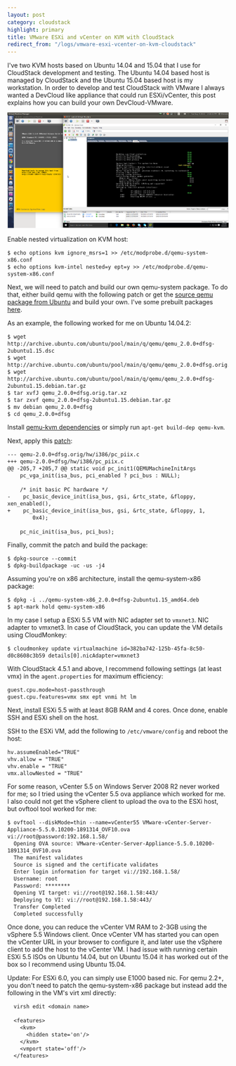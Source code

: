 ```yaml
---
layout: post
category: cloudstack
highlight: primary
title: VMware ESXi and vCenter on KVM with CloudStack
redirect_from: "/logs/vmware-esxi-vcenter-on-kvm-cloudstack"
---
```


I've two KVM hosts based on Ubuntu 14.04 and 15.04 that I use for CloudStack
development and testing. The Ubuntu 14.04 based host is managed by CloudStack
and the Ubuntu 15.04 based host is my workstation. In order
to develop and test CloudStack with VMware I always wanted a DevCloud like
appliance that could run ESXi/vCenter, this post explains how you can build your
own DevCloud-VMware.

<div class="post-image">
    <img src="/images/cloudstack/vmware-on-kvm.png">
</div>

Enable nested virtualization on KVM host:

    $ echo options kvm ignore_msrs=1 >> /etc/modprobe.d/qemu-system-x86.conf
    $ echo options kvm-intel nested=y ept=y >> /etc/modprobe.d/qemu-system-x86.conf

Next, we will need to patch and build our own qemu-system package. To do that,
either build qemu with the following patch or get the [source qemu package from Ubuntu](http://packages.ubuntu.com/trusty-updates/qemu)
and build your own. I've some prebuilt packages [here](http://home.apache.org/~bhaisaab/qemu).

As an example, the following worked for me on Ubuntu 14.04.2:

    $ wget http://archive.ubuntu.com/ubuntu/pool/main/q/qemu/qemu_2.0.0+dfsg-2ubuntu1.15.dsc
    $ wget http://archive.ubuntu.com/ubuntu/pool/main/q/qemu/qemu_2.0.0+dfsg.orig.tar.xz
    $ wget http://archive.ubuntu.com/ubuntu/pool/main/q/qemu/qemu_2.0.0+dfsg-2ubuntu1.15.debian.tar.gz
    $ tar xvfJ qemu_2.0.0+dfsg.orig.tar.xz
    $ tar zxvf qemu_2.0.0+dfsg-2ubuntu1.15.debian.tar.gz
    $ mv debian qemu_2.0.0+dfsg
    $ cd qemu_2.0.0+dfsg

Install [qemu-kvm dependencies](http://wiki.qemu.org/Hosts/Linux#Fedora_Linux_.2F_Debian_GNU_Linux_.2F_Ubuntu_Linux_.2F_Linux_Mint) or simply run `apt-get build-dep qemu-kvm`.

Next, apply this [patch](http://mattinaction.blogspot.in/2014/05/install-and-run-full-functional-vmware.html):

    --- qemu-2.0.0+dfsg.orig/hw/i386/pc_piix.c
    +++ qemu-2.0.0+dfsg/hw/i386/pc_piix.c
    @@ -205,7 +205,7 @@ static void pc_init1(QEMUMachineInitArgs
        pc_vga_init(isa_bus, pci_enabled ? pci_bus : NULL);

        /* init basic PC hardware */
    -    pc_basic_device_init(isa_bus, gsi, &rtc_state, &floppy, xen_enabled(),
    +    pc_basic_device_init(isa_bus, gsi, &rtc_state, &floppy, 1,
            0x4);

        pc_nic_init(isa_bus, pci_bus);

Finally, commit the patch and build the package:

    $ dpkg-source --commit
    $ dpkg-buildpackage -uc -us -j4

Assuming you're on x86 architecture, install the qemu-system-x86 package:

    $ dpkg -i ../qemu-system-x86_2.0.0+dfsg-2ubuntu1.15_amd64.deb
    $ apt-mark hold qemu-system-x86

In my case I setup a ESXi 5.5 VM with NIC adapter set to `vmxnet3`.
NIC adapter to vmxnet3. In case of CloudStack, you can update the VM details
using CloudMonkey:

    $ cloudmonkey update virtualmachine id=382ba742-125b-45fa-8c50-d0c8608c3b59 details[0].nicAdapter=vmxnet3

With CloudStack 4.5.1 and above, I recommend following settings (at least vmx) in the `agent.properties` for maximum efficiency:

    guest.cpu.mode=host-passthrough
    guest.cpu.features=vmx smx ept vnmi ht lm

Next, install ESXi 5.5 with at least 8GB RAM and 4 cores. Once done, enable SSH
and ESXi shell on the host.

SSH to the ESXi VM, add the following to `/etc/vmware/config` and reboot the host:

    hv.assumeEnabled="TRUE"
    vhv.allow = "TRUE"
    vhv.enable = "TRUE"
    vmx.allowNested = "TRUE"

For some reason, vCenter 5.5 on Windows Server 2008 R2 never worked for me; so I
tried using the vCenter 5.5 ova appliance which worked for me. I also could not get
the vSphere client to upload the ova to the ESXi host, but ovftool tool worked
for me:

    $ ovftool --diskMode=thin --name=vCenter55 VMware-vCenter-Server-Appliance-5.5.0.10200-1891314_OVF10.ova vi://root@password:192.168.1.58/
      Opening OVA source: VMware-vCenter-Server-Appliance-5.5.0.10200-1891314_OVF10.ova
      The manifest validates
      Source is signed and the certificate validates
      Enter login information for target vi://192.168.1.58/
      Username: root
      Password: ********
      Opening VI target: vi://root@192.168.1.58:443/
      Deploying to VI: vi://root@192.168.1.58:443/
      Transfer Completed
      Completed successfully

Once done, you can reduce the vCenter VM RAM to 2-3GB using the vSphere 5.5
Windows client. Once vCenter VM has started you can open the vCenter URL in your
browser to configure it, and later use the vSphere client to add the host to the
vCenter VM. I had issue with running certain ESXi 5.5 ISOs on Ubuntu 14.04, but
on Ubuntu 15.04 it has worked out of the box so I recommend using Ubuntu 15.04.

Update: For ESXi 6.0, you can simply use E1000 based nic. For qemu 2.2+, you don't need
to patch the qemu-system-x86 package but instead add the following in the VM's
virt xml directly:

      virsh edit <domain name>

      <features>
        <kvm>
          <hidden state='on'/>
        </kvm>
        <vmport state='off'/>
      </features>
